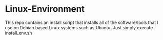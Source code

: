 # Linux-Environment

This repo contains an install script that installs all of the software/tools that I use on Debian based Linux systems such as Ubuntu. Just simply execute install_env.sh
